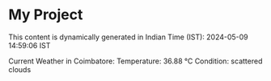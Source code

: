 # My Project

This content is dynamically generated in Indian Time (IST): 2024-05-09 14:59:06 IST


Current Weather in Coimbatore:
Temperature: 36.88 °C
Condition: scattered clouds
